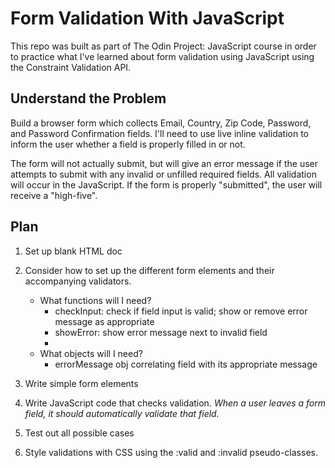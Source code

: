 # Form Validation With JavaScript

This repo was built as part of The Odin Project: JavaScript course in order to practice what I've learned about form validation using JavaScript using the Constraint Validation API.

## Understand the Problem

Build a browser form which collects Email, Country, Zip Code, Password, and Password Confirmation fields. I'll need to use live inline validation to inform the user whether a field is properly filled in or not.

The form will not actually submit, but will give an error message if the user attempts to submit with any invalid or unfilled required fields. All validation will occur in the JavaScript. If the form is properly "submitted", the user will receive a "high-five".

## Plan

1. Set up blank HTML doc

1. Consider how to set up the different form elements and their accompanying validators.
   - What functions will I need?
     - checkInput: check if field input is valid; show or remove error message as appropriate
     - showError: show error message next to invalid field
     - 
   - What objects will I need?
     - errorMessage obj correlating field with its appropriate message

1. Write simple form elements

1. Write JavaScript code that checks validation. _When a user leaves a form field, it should automatically validate that field._

1. Test out all possible cases

1. Style validations with CSS using the :valid and :invalid pseudo-classes.